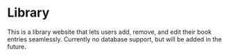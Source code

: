 # Library

This is a library website that lets users add, remove, and edit their book entries seamlessly. 
Currently no database support, but will be added in the future.